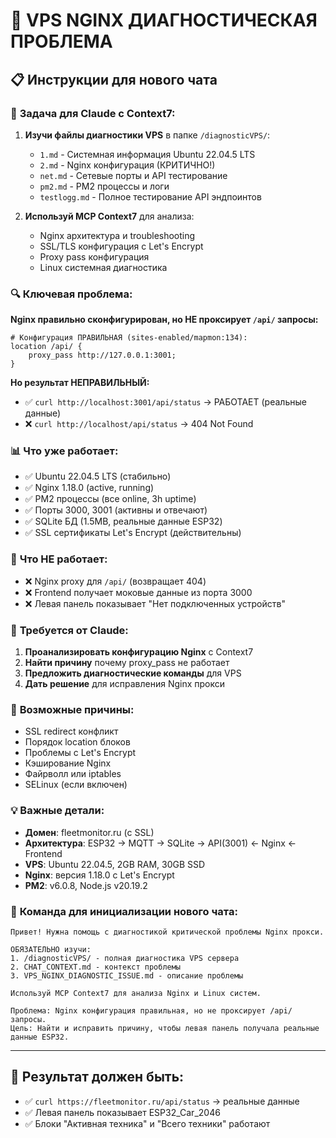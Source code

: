 # 🚨 VPS NGINX ДИАГНОСТИЧЕСКАЯ ПРОБЛЕМА

## 📋 Инструкции для нового чата

### 🎯 **Задача для Claude с Context7:**

1. **Изучи файлы диагностики VPS** в папке `/diagnosticVPS/`:
   - `1.md` - Системная информация Ubuntu 22.04.5 LTS
   - `2.md` - Nginx конфигурация (КРИТИЧНО!)
   - `net.md` - Сетевые порты и API тестирование  
   - `pm2.md` - PM2 процессы и логи
   - `testlogg.md` - Полное тестирование API эндпоинтов

2. **Используй MCP Context7** для анализа:
   - Nginx архитектура и troubleshooting
   - SSL/TLS конфигурация с Let's Encrypt
   - Proxy pass конфигурация
   - Linux системная диагностика

### 🔍 **Ключевая проблема:**

**Nginx правильно сконфигурирован, но НЕ проксирует `/api/` запросы:**

```nginx
# Конфигурация ПРАВИЛЬНАЯ (sites-enabled/mapmon:134):
location /api/ {
    proxy_pass http://127.0.0.1:3001;
}
```

**Но результат НЕПРАВИЛЬНЫЙ:**
- ✅ `curl http://localhost:3001/api/status` → РАБОТАЕТ (реальные данные)
- ❌ `curl http://localhost/api/status` → 404 Not Found

### 📊 **Что уже работает:**
- ✅ Ubuntu 22.04.5 LTS (стабильно)
- ✅ Nginx 1.18.0 (active, running)
- ✅ PM2 процессы (все online, 3h uptime)
- ✅ Порты 3000, 3001 (активны и отвечают)
- ✅ SQLite БД (1.5MB, реальные данные ESP32)
- ✅ SSL сертификаты Let's Encrypt (действительны)

### 🚨 **Что НЕ работает:**
- ❌ Nginx proxy для `/api/` (возвращает 404)
- ❌ Frontend получает моковые данные из порта 3000
- ❌ Левая панель показывает "Нет подключенных устройств"

### 🎯 **Требуется от Claude:**

1. **Проанализировать конфигурацию Nginx** с Context7
2. **Найти причину** почему proxy_pass не работает  
3. **Предложить диагностические команды** для VPS
4. **Дать решение** для исправления Nginx прокси

### 🔧 **Возможные причины:**
- SSL redirect конфликт
- Порядок location блоков
- Проблемы с Let's Encrypt
- Кэширование Nginx
- Файрволл или iptables
- SELinux (если включен)

### 💡 **Важные детали:**
- **Домен**: fleetmonitor.ru (с SSL)
- **Архитектура**: ESP32 → MQTT → SQLite → API(3001) ← Nginx ← Frontend
- **VPS**: Ubuntu 22.04.5, 2GB RAM, 30GB SSD
- **Nginx**: версия 1.18.0 с Let's Encrypt
- **PM2**: v6.0.8, Node.js v20.19.2

### 📁 **Команда для инициализации нового чата:**

```
Привет! Нужна помощь с диагностикой критической проблемы Nginx прокси.

ОБЯЗАТЕЛЬНО изучи:
1. /diagnosticVPS/ - полная диагностика VPS сервера
2. CHAT_CONTEXT.md - контекст проблемы
3. VPS_NGINX_DIAGNOSTIC_ISSUE.md - описание проблемы

Используй MCP Context7 для анализа Nginx и Linux систем.

Проблема: Nginx конфигурация правильная, но не проксирует /api/ запросы.
Цель: Найти и исправить причину, чтобы левая панель получала реальные данные ESP32.
```

---

## 🎯 Результат должен быть:
- ✅ `curl https://fleetmonitor.ru/api/status` → реальные данные
- ✅ Левая панель показывает ESP32_Car_2046
- ✅ Блоки "Активная техника" и "Всего техники" работают
